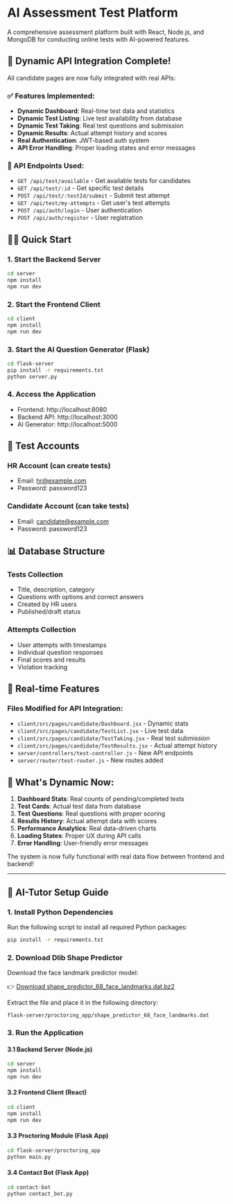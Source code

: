 # AI Assessment Test Platform

A comprehensive assessment platform built with React, Node.js, and MongoDB for conducting online tests with AI-powered features.

## 🚀 Dynamic API Integration Complete!

All candidate pages are now fully integrated with real APIs:

### ✅ Features Implemented:
- **Dynamic Dashboard**: Real-time test data and statistics
- **Dynamic Test Listing**: Live test availability from database
- **Dynamic Test Taking**: Real test questions and submission
- **Dynamic Results**: Actual attempt history and scores
- **Real Authentication**: JWT-based auth system
- **API Error Handling**: Proper loading states and error messages

### 🔧 API Endpoints Used:
- `GET /api/test/available` - Get available tests for candidates
- `GET /api/test/:id` - Get specific test details
- `POST /api/test/:testId/submit` - Submit test attempt
- `GET /api/test/my-attempts` - Get user's test attempts
- `POST /api/auth/login` - User authentication
- `POST /api/auth/register` - User registration

## 🏃‍♂️ Quick Start

### 1. Start the Backend Server
```bash
cd server
npm install
npm run dev
```

### 2. Start the Frontend Client
```bash
cd client
npm install
npm run dev
```

### 3. Start the AI Question Generator (Flask)
```bash
cd flask-server
pip install -r requirements.txt
python server.py
```

### 4. Access the Application
- Frontend: http://localhost:8080
- Backend API: http://localhost:3000
- AI Generator: http://localhost:5000

## 🎯 Test Accounts

### HR Account (can create tests)
- Email: hr@example.com
- Password: password123

### Candidate Account (can take tests)
- Email: candidate@example.com
- Password: password123

## 📊 Database Structure

### Tests Collection
- Title, description, category
- Questions with options and correct answers
- Created by HR users
- Published/draft status

### Attempts Collection
- User attempts with timestamps
- Individual question responses
- Final scores and results
- Violation tracking

## 🔄 Real-time Features

### Files Modified for API Integration:
- `client/src/pages/candidate/Dashboard.jsx` - Dynamic stats
- `client/src/pages/candidate/TestList.jsx` - Live test data
- `client/src/pages/candidate/TestTaking.jsx` - Real test submission
- `client/src/pages/candidate/TestResults.jsx` - Actual attempt history
- `server/controllers/test-controller.js` - New API endpoints
- `server/router/test-router.js` - New routes added

## 🎯 What's Dynamic Now:

1. **Dashboard Stats**: Real counts of pending/completed tests
2. **Test Cards**: Actual test data from database
3. **Test Questions**: Real questions with proper scoring
4. **Results History**: Actual attempt data with scores
5. **Performance Analytics**: Real data-driven charts
6. **Loading States**: Proper UX during API calls
7. **Error Handling**: User-friendly error messages

The system is now fully functional with real data flow between frontend and backend!

---

## 🚀 AI-Tutor Setup Guide

### 1. Install Python Dependencies

Run the following script to install all required Python packages:

```bash
pip install -r requirements.txt
```

### 2. Download Dlib Shape Predictor

Download the face landmark predictor model:

👉 [Download shape_predictor_68_face_landmarks.dat.bz2](https://dlib.net/files/shape_predictor_68_face_landmarks.dat.bz2)

Extract the file and place it in the following directory:

```
flask-server/proctoring_app/shape_predictor_68_face_landmarks.dat
```

### 3. Run the Application

#### 3.1 Backend Server (Node.js)
```bash
cd server
npm install
npm run dev
```

#### 3.2 Frontend Client (React)
```bash
cd client
npm install
npm run dev
```

#### 3.3 Proctoring Module (Flask App)
```bash
cd flask-server/proctoring_app
python main.py
```

#### 3.4 Contact Bot (Flask App)
```bash
cd contact-bot
python contact_bot.py
```